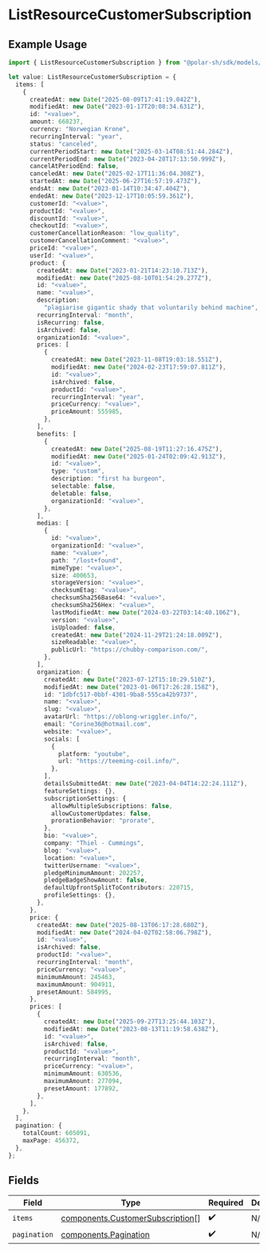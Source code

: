 # ListResourceCustomerSubscription

## Example Usage

```typescript
import { ListResourceCustomerSubscription } from "@polar-sh/sdk/models/components/listresourcecustomersubscription.js";

let value: ListResourceCustomerSubscription = {
  items: [
    {
      createdAt: new Date("2025-08-09T17:41:19.042Z"),
      modifiedAt: new Date("2023-01-17T20:08:34.631Z"),
      id: "<value>",
      amount: 668237,
      currency: "Norwegian Krone",
      recurringInterval: "year",
      status: "canceled",
      currentPeriodStart: new Date("2025-03-14T08:51:44.284Z"),
      currentPeriodEnd: new Date("2023-04-28T17:13:50.999Z"),
      cancelAtPeriodEnd: false,
      canceledAt: new Date("2025-02-17T11:36:04.308Z"),
      startedAt: new Date("2025-06-27T16:57:19.473Z"),
      endsAt: new Date("2023-01-14T10:34:47.404Z"),
      endedAt: new Date("2023-12-17T10:05:59.361Z"),
      customerId: "<value>",
      productId: "<value>",
      discountId: "<value>",
      checkoutId: "<value>",
      customerCancellationReason: "low_quality",
      customerCancellationComment: "<value>",
      priceId: "<value>",
      userId: "<value>",
      product: {
        createdAt: new Date("2023-01-21T14:23:10.713Z"),
        modifiedAt: new Date("2025-08-10T01:54:29.277Z"),
        id: "<value>",
        name: "<value>",
        description:
          "plagiarise gigantic shady that voluntarily behind machine",
        recurringInterval: "month",
        isRecurring: false,
        isArchived: false,
        organizationId: "<value>",
        prices: [
          {
            createdAt: new Date("2023-11-08T19:03:18.551Z"),
            modifiedAt: new Date("2024-02-23T17:59:07.811Z"),
            id: "<value>",
            isArchived: false,
            productId: "<value>",
            recurringInterval: "year",
            priceCurrency: "<value>",
            priceAmount: 555985,
          },
        ],
        benefits: [
          {
            createdAt: new Date("2025-08-19T11:27:16.475Z"),
            modifiedAt: new Date("2025-01-24T02:09:42.913Z"),
            id: "<value>",
            type: "custom",
            description: "first ha burgeon",
            selectable: false,
            deletable: false,
            organizationId: "<value>",
          },
        ],
        medias: [
          {
            id: "<value>",
            organizationId: "<value>",
            name: "<value>",
            path: "/lost+found",
            mimeType: "<value>",
            size: 400653,
            storageVersion: "<value>",
            checksumEtag: "<value>",
            checksumSha256Base64: "<value>",
            checksumSha256Hex: "<value>",
            lastModifiedAt: new Date("2024-03-22T03:14:40.106Z"),
            version: "<value>",
            isUploaded: false,
            createdAt: new Date("2024-11-29T21:24:18.009Z"),
            sizeReadable: "<value>",
            publicUrl: "https://chubby-comparison.com/",
          },
        ],
        organization: {
          createdAt: new Date("2023-07-12T15:10:29.510Z"),
          modifiedAt: new Date("2023-01-06T17:26:28.158Z"),
          id: "1dbfc517-0bbf-4301-9ba8-555ca42b9737",
          name: "<value>",
          slug: "<value>",
          avatarUrl: "https://oblong-wriggler.info/",
          email: "Corine36@hotmail.com",
          website: "<value>",
          socials: [
            {
              platform: "youtube",
              url: "https://teeming-coil.info/",
            },
          ],
          detailsSubmittedAt: new Date("2023-04-04T14:22:24.111Z"),
          featureSettings: {},
          subscriptionSettings: {
            allowMultipleSubscriptions: false,
            allowCustomerUpdates: false,
            prorationBehavior: "prorate",
          },
          bio: "<value>",
          company: "Thiel - Cummings",
          blog: "<value>",
          location: "<value>",
          twitterUsername: "<value>",
          pledgeMinimumAmount: 202257,
          pledgeBadgeShowAmount: false,
          defaultUpfrontSplitToContributors: 220715,
          profileSettings: {},
        },
      },
      price: {
        createdAt: new Date("2025-08-13T06:17:28.680Z"),
        modifiedAt: new Date("2024-04-02T02:58:06.798Z"),
        id: "<value>",
        isArchived: false,
        productId: "<value>",
        recurringInterval: "month",
        priceCurrency: "<value>",
        minimumAmount: 245463,
        maximumAmount: 904911,
        presetAmount: 584995,
      },
      prices: [
        {
          createdAt: new Date("2025-09-27T13:25:44.103Z"),
          modifiedAt: new Date("2023-08-13T11:19:58.638Z"),
          id: "<value>",
          isArchived: false,
          productId: "<value>",
          recurringInterval: "month",
          priceCurrency: "<value>",
          minimumAmount: 630536,
          maximumAmount: 277094,
          presetAmount: 177892,
        },
      ],
    },
  ],
  pagination: {
    totalCount: 605091,
    maxPage: 456372,
  },
};
```

## Fields

| Field                                                                                | Type                                                                                 | Required                                                                             | Description                                                                          |
| ------------------------------------------------------------------------------------ | ------------------------------------------------------------------------------------ | ------------------------------------------------------------------------------------ | ------------------------------------------------------------------------------------ |
| `items`                                                                              | [components.CustomerSubscription](../../models/components/customersubscription.md)[] | :heavy_check_mark:                                                                   | N/A                                                                                  |
| `pagination`                                                                         | [components.Pagination](../../models/components/pagination.md)                       | :heavy_check_mark:                                                                   | N/A                                                                                  |